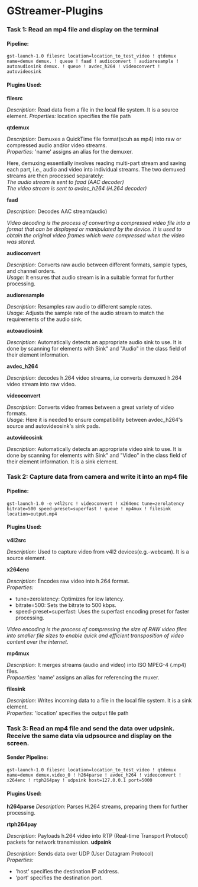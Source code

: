 # GStreamer-Plugins
### Task 1: Read an mp4 file and display on the terminal

#### **Pipeline:** <br/> 
```
gst-launch-1.0 filesrc location=location_to_test_video ! qtdemux name=demux demux. ! queue ! faad ! audioconvert ! audioresample ! autoaudiosink demux. ! queue ! avdec_h264 ! videoconvert ! autovideosink 
```

#### **Plugins Used:**  <br/> 
**filesrc**  <br/> 

*Description:* Read data from a file in the local file system.
             It is a source element.
*Properties:* location specifies the file path   

**qtdemux**

*Description:* Demuxes a QuickTime file format(scuh as mp4) into raw or compressed audio and/or video streams.   <br/> 
*Properties:* 'name' assigns an alias for the demuxer.   

Here, demuxing essentially involves reading multi-part stream and saving each part, i.e., audio and video into individual streams. The two demuxed streams are then processed separately: <br/> 
*The audio stream is sent to faad (AAC decoder) <br/> 
The video stream is sent to avdec_h264 (H.264 decoder)*   <br/> 

**faad**

*Description:* Decodes AAC stream(audio)

*Video decoding is the process of converting a compressed video file into a format that can be displayed or manipulated by the device. It is used to obtain the original video frames which were compressed when the video was stored.*

**audioconvert**

*Description:* Converts raw audio between different formats, sample types, and channel orders. <br/> 
*Usage:* It ensures that audio stream is in a suitable format for further processing.

**audioresample** <br/> 

*Description:* Resamples raw audio to different sample rates. <br/> 
*Usage:* Adjusts the sample rate of the audio stream to match the requirements of the audio sink.

**autoaudiosink** <br/> 

*Description:* Automatically detects an appropriate audio sink to use. It is done by scanning for elements with Sink" and "Audio" in the class field of their element information. 

**avdec_h264** <br/> 

*Description:* decodes h.264 video streams, i.e converts demuxed h.264 video stream into raw video.

**videoconvert** <br/> 

*Description:* Converts video frames between a great variety of video formats.  <br/> 
*Usage:* Here it is needed to ensure compatibility between avdec_h264's source and autovideosink's sink pads.

**autovideosink**

*Description:* Automatically detects an appropriate video sink to use. It is done by scanning for elements with Sink" and "Video" in the class field of their element information. It is a sink element.

### Task 2: Capture data from camera and write it into an mp4 file

#### **Pipeline:** <br/> 
```
gst-launch-1.0 -e v4l2src ! videoconvert ! x264enc tune=zerolatency bitrate=500 speed-preset=superfast ! queue ! mp4mux ! filesink location=output.mp4
```
#### **Plugins Used:**  <br/> 
**v4l2src**

*Description:* Used to capture video from v4l2 devices(e.g.-webcam). It is a source element.

**x264enc** <br/> 

*Description:* Encodes raw video into h.264 format. <br/> 
*Properties:* <br/> 
* tune=zerolatency: Optimizes for low latency. <br/> 
* bitrate=500: Sets the bitrate to 500 kbps. <br/> 
* speed-preset=superfast: Uses the superfast encoding preset for faster processing.  <br/> 

*Video encoding is the process of compressing the size of RAW video files into smaller file sizes to enable quick and efficient transposition of video content over the internet.*

**mp4mux**

*Description:* It merges streams (audio and video) into ISO MPEG-4 (.mp4) files. <br/> 
*Propoerties*: 'name' assigns an alias for referencing the muxer.

**filesink**

*Description:* Writes incoming data to a file in the local file system. It is a sink element. <br/>
*Properties:* 'location' specifies the output file path

### Task 3: Read an mp4 file and send the data over udpsink. Receive the same data via udpsource and display on the screen.

#### Sender Pipeline: <br/> 
```
gst-launch-1.0 filesrc location=location_to_test_video ! qtdemux name=demux demux.video_0 ! h264parse ! avdec_h264 ! videoconvert ! x264enc ! rtph264pay ! udpsink host=127.0.0.1 port=5000
```
#### **Plugins Used:**  <br/> 
**h264parse**
*Description:* Parses H.264 streams, preparing them for further processing. <br/> 

**rtph264pay** <br/>

*Description:* Payloads h.264 video into RTP (Real-time Transport Protocol) packets for network transmission.
**udpsink** <br/>

*Description:* Sends data over UDP (User Datagram Protocol) <br/>
*Properties:*
* 'host' specifies the destination IP address.
* 'port' specifies the destination port.
  
